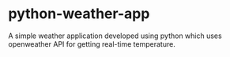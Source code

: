 # python-weather-app
A simple weather application developed using python which uses openweather API for getting real-time temperature.
